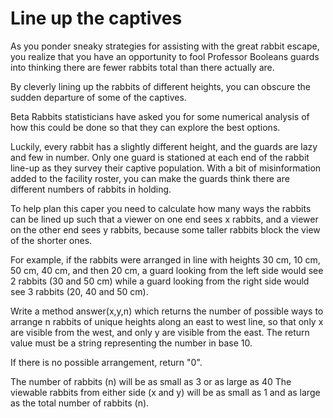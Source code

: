 Line up the captives
====================

As you ponder sneaky strategies for assisting with the great rabbit escape, you realize that you have an opportunity to fool Professor Booleans guards into thinking there are fewer rabbits total than there actually are.

By cleverly lining up the rabbits of different heights, you can obscure the sudden departure of some of the captives.

Beta Rabbits statisticians have asked you for some numerical analysis of how this could be done so that they can explore the best options.

Luckily, every rabbit has a slightly different height, and the guards are lazy and few in number. Only one guard is stationed at each end of the rabbit line-up as they survey their captive population. With a bit of misinformation added to the facility roster, you can make the guards think there are different numbers of rabbits in holding.

To help plan this caper you need to calculate how many ways the rabbits can be lined up such that a viewer on one end sees x rabbits, and a viewer on the other end sees y rabbits, because some taller rabbits block the view of the shorter ones.

For example, if the rabbits were arranged in line with heights 30 cm, 10 cm, 50 cm, 40 cm, and then 20 cm, a guard looking from the left side would see 2 rabbits (30 and 50 cm) while a guard looking from the right side would see 3 rabbits (20, 40 and 50 cm).

Write a method answer(x,y,n) which returns the number of possible ways to arrange n rabbits of unique heights along an east to west line, so that only x are visible from the west, and only y are visible from the east. The return value must be a string representing the number in base 10.

If there is no possible arrangement, return "0".

The number of rabbits (n) will be as small as 3 or as large as 40
The viewable rabbits from either side (x and y) will be as small as 1 and as large as the total number of rabbits (n).
